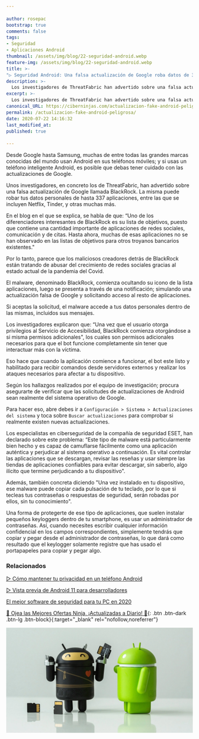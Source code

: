 ```yaml
---

author: rosepac
bootstrap: true
comments: false
tags:
- Seguridad
- Aplicaciones Android
thumbnail: /assets/img/blog/22-seguridad-android.webp
feature-img: /assets/img/blog/22-seguridad-android.webp
title: >-
"▷ Seguridad Android: Una falsa actualización de Google roba datos de 337 aplicaciones, incluida Netflix"
description: >-
  Los investigadores de ThreatFabric han advertido sobre una falsa actualización de Google llamada BlackRock, que puede robar sus datos personales de 337 aplicaciones, incluidas Netflix y Tinder
excerpt: >-
  Los investigadores de ThreatFabric han advertido sobre una falsa actualización de Google llamada BlackRock, que puede robar sus datos personales de 337 aplicaciones, incluidas Netflix y Tinder
canonical_URL: https://ciberninjas.com/actualizacion-fake-android-peligrosa/
permalink: /actualizacion-fake-android-peligrosa/
date: 2020-07-22 14:16:32
last_modified_at: 
published: true

---
```


Desde Google hasta Samsung, muchas de entre todas las grandes marcas conocidas del mundo usan Android en sus teléfonos móviles; y si usas un teléfono inteligente Android, es posible que debas tener cuidado con las actualizaciones de Google.

Unos investigadores, en concreto los de ThreatFabric, han advertido sobre una falsa actualización de Google llamada BlackRock. La misma puede robar tus datos personales de hasta 337 aplicaciones, entre las que se incluyen Netflix, Tinder, y otras muchas más.

En el blog en el que se explica, se habla de que: “Uno de los diferenciadores interesantes de BlackRock es su lista de objetivos, puesto que contiene una cantidad importante de aplicaciones de redes sociales, comunicación y de citas. Hasta ahora, muchas de esas aplicaciones no se han observado en las listas de objetivos para otros troyanos bancarios existentes."

Por lo tanto, parece que los maliciosos creadores detrás de BlackRock están tratando de abusar del crecimiento de redes sociales gracias al estado actual de la pandemia del Covid.

El malware, denominado BlackRock, comienza ocultando su icono de la lista aplicaciones, luego se presenta a través de una notificación; simulando una actualización falsa de Google y solicitando acceso al resto de aplicaciones.

Si aceptas la solicitud, el malware accede a tus datos personales dentro de las mismas, incluidos sus mensajes.

Los investigadores explicaron que: “Una vez que el usuario otorga privilegios al Servicio de Accesibilidad, BlackRock comienza otorgándose a si misma permisos adicionales", los cuales son permisos adicionales necesarios para que el bot funcione completamente sin tener que interactuar más con la víctima.

Eso hace que cuando la aplicación comience a funcionar, el bot este listo y habilitado para recibir comandos desde servidores externos y realizar los ataques necesarios para afectar a tu dispositivo.

Según los hallazgos realizados por el equipo de investigación; procura asegurarte de verificar que las solicitudes de actualizaciones de Android sean realmente del sistema operativo de Google.

Para hacer eso, abre debes ir a `Configuración > Sistema > Actualizaciones del sistema` y toca sobre `Buscar actualizaciones` para comprobar si realmente existen nuevas actualizaciones.

Los especialistas en ciberseguridad de la compañía de seguridad ESET, han declarado sobre este problema: “Este tipo de malware está particularmente bien hecho y es capaz de camuflarse fácilmente como una aplicación auténtica y perjudicar al sistema operativo a continuación. Es vital controlar las aplicaciones que se descargan, revisar las reseñas y usar siempre las tiendas de aplicaciones confiables para evitar descargar, sin saberlo, algo ilícito que termine perjudicando a tu dispositivo".

Además, también concreta diciendo "Una vez instalado en tu dispositivo, ese malware puede copiar cada pulsación de tu teclado, por lo que si tecleas tus contraseñas o respuestas de seguridad, serán robadas por ellos, sin tu conocimiento".

Una forma de protegerte de ese tipo de aplicaciones, que suelen instalar pequeños keyloggers dentro de tu smartphone, es usar un administrador de contraseñas. Así, cuando necesites escribir cualquier información confidencial en los campos correspondientes, simplemente tendrás que copiar y pegar desde el administrador de contraseñas, lo que dará como resultado que el keylogger solamente registre que has usado el portapapeles para copiar y pegar algo.

<!-- https://www.mirror.co.uk/tech/android-warning-fake-google-update-22382919.amp -->

### **Relacionados** <!-- omit in toc -->

[▷ Cómo mantener tu privacidad en un teléfono Android](https://ciberninjas.com/como-mantener-tu-privacidad-usando-android/)

[▷ Vista previa de Android 11 para desarrolladores](https://ciberninjas.com/android-11-para-desarrolladores/)

[El mejor software de seguridad para tu PC en 2020](https://ciberninjas.com/el-mejor-software-seguridad-2020/)

[🎁 Ojea las Mejores Ofertas Ninja, ¡Actualizadas a Diario! 🛒](https://www.amazon.es/shop/cibercursos){: .btn .btn-dark .btn-lg .btn-block}{:target="_blank" rel="nofollow,noreferrer"}

![Los investigadores de ThreatFabric han advertido sobre una falsa actualización de Google llamada BlackRock, que puede robar sus datos personales de 337 aplicaciones, incluidas Netflix y Tinder](/assets/img/blog/22-seguridad-android.webp "Los investigadores de ThreatFabric han advertido sobre una falsa actualización de Google llamada BlackRock, que puede robar sus datos personales de 337 aplicaciones, incluidas Netflix y Tinder")